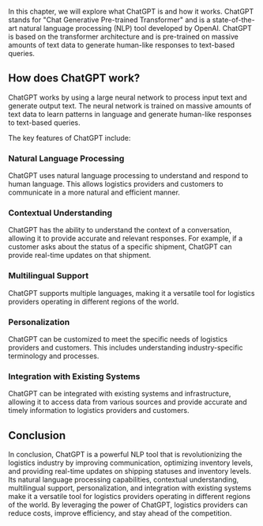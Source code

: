 
In this chapter, we will explore what ChatGPT is and how it works. ChatGPT stands for "Chat Generative Pre-trained Transformer" and is a state-of-the-art natural language processing (NLP) tool developed by OpenAI. ChatGPT is based on the transformer architecture and is pre-trained on massive amounts of text data to generate human-like responses to text-based queries.

How does ChatGPT work?
----------------------

ChatGPT works by using a large neural network to process input text and generate output text. The neural network is trained on massive amounts of text data to learn patterns in language and generate human-like responses to text-based queries.

The key features of ChatGPT include:

### Natural Language Processing

ChatGPT uses natural language processing to understand and respond to human language. This allows logistics providers and customers to communicate in a more natural and efficient manner.

### Contextual Understanding

ChatGPT has the ability to understand the context of a conversation, allowing it to provide accurate and relevant responses. For example, if a customer asks about the status of a specific shipment, ChatGPT can provide real-time updates on that shipment.

### Multilingual Support

ChatGPT supports multiple languages, making it a versatile tool for logistics providers operating in different regions of the world.

### Personalization

ChatGPT can be customized to meet the specific needs of logistics providers and customers. This includes understanding industry-specific terminology and processes.

### Integration with Existing Systems

ChatGPT can be integrated with existing systems and infrastructure, allowing it to access data from various sources and provide accurate and timely information to logistics providers and customers.

Conclusion
----------

In conclusion, ChatGPT is a powerful NLP tool that is revolutionizing the logistics industry by improving communication, optimizing inventory levels, and providing real-time updates on shipping statuses and inventory levels. Its natural language processing capabilities, contextual understanding, multilingual support, personalization, and integration with existing systems make it a versatile tool for logistics providers operating in different regions of the world. By leveraging the power of ChatGPT, logistics providers can reduce costs, improve efficiency, and stay ahead of the competition.
